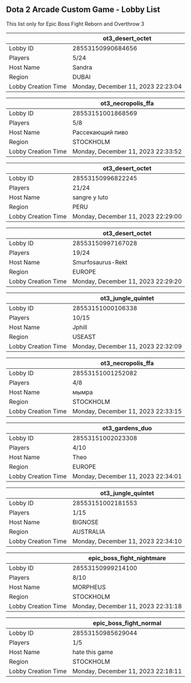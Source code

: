 ## Dota 2 Arcade Custom Game - Lobby List

This list only for Epic Boss Fight Reborn and Overthrow 3

|  | ot3_desert_octet |
| ------ | ------ |
| Lobby ID | 28553150990684656 |
| Players | 5/24 |
| Host Name | Sandra |
| Region | DUBAI |
| Lobby Creation Time | Monday, December 11, 2023 22:23:04 |


|  | ot3_necropolis_ffa |
| ------ | ------ |
| Lobby ID | 28553151001868569 |
| Players | 5/8 |
| Host Name | Рассекающий пиво |
| Region | STOCKHOLM |
| Lobby Creation Time | Monday, December 11, 2023 22:33:52 |


|  | ot3_desert_octet |
| ------ | ------ |
| Lobby ID | 28553150996822245 |
| Players | 21/24 |
| Host Name | sangre y luto |
| Region | PERU |
| Lobby Creation Time | Monday, December 11, 2023 22:29:00 |


|  | ot3_desert_octet |
| ------ | ------ |
| Lobby ID | 28553150997167028 |
| Players | 19/24 |
| Host Name | Smurfosaurus-Rekt |
| Region | EUROPE |
| Lobby Creation Time | Monday, December 11, 2023 22:29:20 |


|  | ot3_jungle_quintet |
| ------ | ------ |
| Lobby ID | 28553151000106338 |
| Players | 10/15 |
| Host Name | Jphill |
| Region | USEAST |
| Lobby Creation Time | Monday, December 11, 2023 22:32:09 |


|  | ot3_necropolis_ffa |
| ------ | ------ |
| Lobby ID | 28553151001252082 |
| Players | 4/8 |
| Host Name | мымра |
| Region | STOCKHOLM |
| Lobby Creation Time | Monday, December 11, 2023 22:33:15 |


|  | ot3_gardens_duo |
| ------ | ------ |
| Lobby ID | 28553151002023308 |
| Players | 4/10 |
| Host Name | Theo |
| Region | EUROPE |
| Lobby Creation Time | Monday, December 11, 2023 22:34:01 |


|  | ot3_jungle_quintet |
| ------ | ------ |
| Lobby ID | 28553151002181553 |
| Players | 1/15 |
| Host Name | BIGNOSE |
| Region | AUSTRALIA |
| Lobby Creation Time | Monday, December 11, 2023 22:34:10 |


|  | epic_boss_fight_nightmare |
| ------ | ------ |
| Lobby ID | 28553150999214100 |
| Players | 8/10 |
| Host Name | MORPHEUS |
| Region | STOCKHOLM |
| Lobby Creation Time | Monday, December 11, 2023 22:31:18 |


|  | epic_boss_fight_normal |
| ------ | ------ |
| Lobby ID | 28553150985629044 |
| Players | 1/5 |
| Host Name | hate this game |
| Region | STOCKHOLM |
| Lobby Creation Time | Monday, December 11, 2023 22:18:11 |



